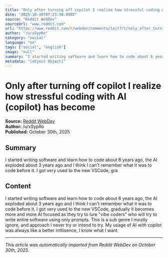 ```yaml
---
title: "Only after turning off copilot I realize how stressful coding with AI (copilot) has become"
date: "2025-10-30T07:23:30.000Z"
source: "Reddit WebDev"
sourceUrl: "www.reddit.com"
url: "https://www.reddit.com/r/webdev/comments/1ojt7rt/only_after_turning_off_copilot_i_realize_how/"
author: "/u/xSypRo"
category: "social"
language: "en"
tags: ["social", "english"]
image: "null"
summary: "I started writing software and learn how to code about 6 years ago, the AI exploded about 3 years ago and I think I can't remember what it was to code before it. I got very used to the new VSCode, gra"
metadata: "[object Object]"
---
```


# Only after turning off copilot I realize how stressful coding with AI (copilot) has become

**Source:** [Reddit WebDev](https://www.reddit.com/r/webdev/comments/1ojt7rt/only_after_turning_off_copilot_i_realize_how/)  
**Author:** /u/xSypRo  
**Published:** October 30th, 2025  

## Summary

I started writing software and learn how to code about 6 years ago, the AI exploded about 3 years ago and I think I can't remember what it was to code before it. I got very used to the new VSCode, gra

## Content

I started writing software and learn how to code about 6 years ago, the AI exploded about 3 years ago and I think I can't remember what it was to code before it. I got very used to the new VSCode, gradually it becomes more and more AI focused as they try to lure "vibe coders" who will try to write entire software using only prompts. This is a sub genre I mostly ignore, and approach I never try or intend to try. My usage of AI with copilot was always like a better intllisence, I know what I want 

---

*This article was automatically imported from Reddit WebDev on October 30th, 2025.*
